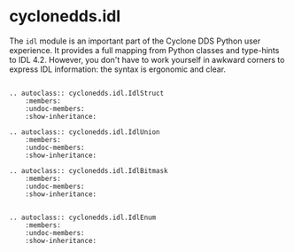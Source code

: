 # cyclonedds.idl

The `idl` module is an important part of the Cyclone DDS Python user experience. It provides a full mapping from Python classes and type-hints to IDL 4.2. However, you don't have to work yourself in awkward corners to express IDL information: the syntax is ergonomic and clear.

```{eval-rst}

.. autoclass:: cyclonedds.idl.IdlStruct
    :members:
    :undoc-members:
    :show-inheritance:

.. autoclass:: cyclonedds.idl.IdlUnion
    :members:
    :undoc-members:
    :show-inheritance:

.. autoclass:: cyclonedds.idl.IdlBitmask
    :members:
    :undoc-members:
    :show-inheritance:


.. autoclass:: cyclonedds.idl.IdlEnum
    :members:
    :undoc-members:
    :show-inheritance:

```
